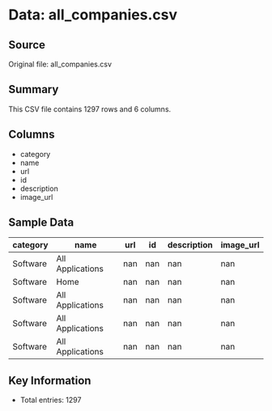 # Data: all_companies.csv

## Source
Original file: all_companies.csv

## Summary
This CSV file contains 1297 rows and 6 columns.

## Columns
- category
- name
- url
- id
- description
- image_url

## Sample Data
| category | name | url | id | description | image_url |
| --- | --- | --- | --- | --- | --- |
| Software | All Applications | nan | nan | nan | nan |
| Software | Home | nan | nan | nan | nan |
| Software | All Applications | nan | nan | nan | nan |
| Software | All Applications | nan | nan | nan | nan |
| Software | All Applications | nan | nan | nan | nan |


## Key Information
- Total entries: 1297
